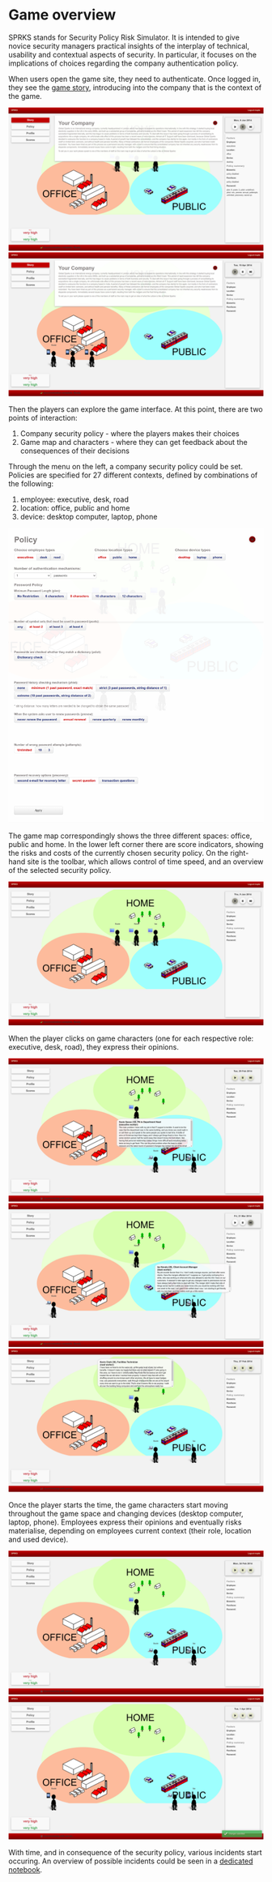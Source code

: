 # Game overview

SPRKS stands for Security Policy Risk Simulator. It is intended to give novice security managers practical insights of the interplay of technical, usability and contextual aspects of security. In particular, it focuses on the implications of choices regarding the company authentication policy. 

When users open the game site, they need to authenticate. Once logged in, they see the [game story](../views/index.html#L231), introducing into the company that is the context of the game.

![Intro](screenshot-intro1.png)
![Intro](screenshot-intro2.png)

Then the players can explore the game interface. At this point, there are two points of interaction:

  1. Company security policy - where the players makes their choices 
  2. Game map and characters - where they can get feedback about the consequences of their decisions
 
 Through the menu on the left, a company security policy could be set.
 Policies are specified for 27 different contexts, defined by combinations of the following:
 
   1. employee: executive, desk, road
   2. location: office, public and home
   3. device: desktop computer, laptop, phone

![Security policy](screenshot-policy-password.png)

The game map correspondingly shows the three different spaces: office, public and home.
In the lower left corner there are score indicators, showing the risks and costs of the currently chosen security policy.
On the right-hand site is the toolbar, which allows control of time speed, and an overview of the selected security policy.

![Game map](screenshot-map1.png)

When the player clicks on game characters (one for each respective role: executive, desk, road), they express their opinions.

![Executive opinion](screenshot-talk1.png)
![Desk opinion](screenshot-talk4.png)
![Road opinion](screenshot-talk2.png)

Once the player starts the time, the game characters start moving throughout the game space and changing devices (desktop computer, laptop, phone).
Employees express their opinions and eventually risks materialise, depending on employees current context (their role, location and used device).

![Gameplay](screenshot-map2.png)
![Gameplay](screenshot-map3.png)

With time, and in consequence of the security policy, various incidents start occuring.
An overview of possible incidents could be seen in a [dedicated notebook](summarise-incidents.ipynb).
